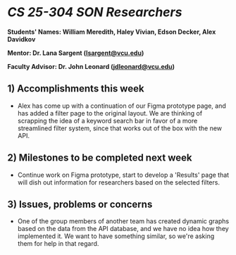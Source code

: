 # *CS 25-304 SON Researchers*

**Students' Names: William Meredith, Haley Vivian, Edson Decker, Alex Davidkov**

**Mentor: Dr. Lana Sargent (lsargent@vcu.edu)**

**Faculty Advisor: Dr. John Leonard (jdleonard@vcu.edu)**

## 1) Accomplishments this week ##
   - Alex has come up with a continuation of our Figma prototype page, and has added a filter page to the original layout. We are thinking of scrapping the idea of a keyword search bar in favor of a more streamlined filter system, since that works out of the box with the new API.

## 2) Milestones to be completed next week ##
  - Continue work on Figma prototype, start to develop a 'Results' page that will dish out information for researchers based on the selected filters.

## 3) Issues, problems or concerns ##
   - One of the group members of another team has created dynamic graphs based on the data from the API database, and we have no idea how they implemented it. We want to have something similar, so we're asking them for help in that regard.


